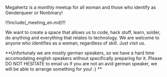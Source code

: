 Megahertz is a monthly meetup for all woman and those who identify as Genderqueer or Nonbinary!

!!!include(_meeting_en.md)!!!

We want to create a space that allows us to code, hack stuff, learn, solder, do anything and everything that relates to technology.
We are welcome to anyone who identifies as a woman; regardless of skill. Just visit us.

**Unfortunaly we are mostly german speakers, so we have a hard time accomodating english speakers without specifically preparing for it. Please DO NOT HESITATE to email us if you are not an avid german speaker, we will be able to arrange something for you! :) **
